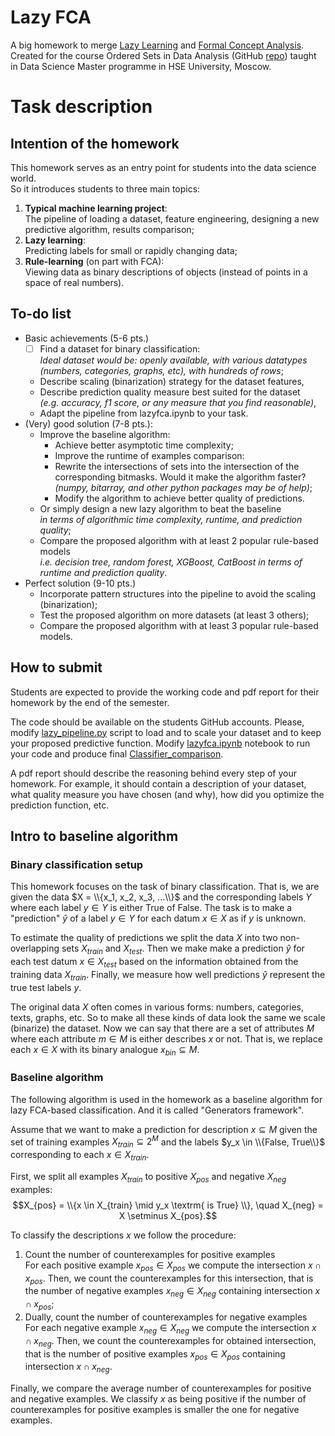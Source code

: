 # Lazy FCA

A big homework to merge [Lazy Learning](https://en.wikipedia.org/wiki/Lazy_learning)
and [Formal Concept Analysis](https://en.wikipedia.org/wiki/Formal_concept_analysis).
Created for the course Ordered Sets in Data Analysis (GitHub [repo](https://github.com/EgorDudyrev/OSDA_course))
taught in Data Science Master programme in HSE University, Moscow. 

# Task description

## Intention of the homework
 
This homework serves as an entry point for students into the data science world.     
So it introduces students to three main topics: 
1. **Typical machine learning project**: \
   The pipeline of loading a dataset, feature engineering, designing a new predictive algorithm, results comparison;     
2. **Lazy learning**: \
   Predicting labels for small or rapidly changing data;
4. **Rule-learning** (on part with FCA): \
   Viewing data as binary descriptions of objects (instead of points in a space of real numbers). 

## To-do list

* Basic achievements (5-6 pts.)
  * [ ] Find a dataset for binary classification:\
  _Ideal dataset would be: openly available, with various datatypes (numbers, categories, graphs, etc),
  with hundreds of rows_;
  * Describe scaling (binarization) strategy for the dataset features,
  * Describe prediction quality measure best suited for the dataset\
  _(e.g. accuracy, f1 score, or any measure that you find reasonable)_,
  * Adapt the pipeline from lazyfca.ipynb to your task.
* (Very) good solution (7-8 pts.):
  * Improve the baseline algorithm:
    * Achieve better asymptotic time complexity;
    * Improve the runtime of examples comparison:
    * Rewrite the intersections of sets into the intersection of the corresponding bitmasks. Would it make the algorithm faster?\
    _(numpy, bitarray, and other python packages may be of help)_;
    * Modify the algorithm to achieve better quality of predictions.
  * Or simply design a new lazy algorithm to beat the baseline\
  _in terms of algorithmic time complexity, runtime, and prediction quality_;
  * Compare the proposed algorithm with at least 2  popular rule-based models\
  _i.e. decision tree, random forest, XGBoost, CatBoost in terms of runtime and prediction quality_.
* Perfect solution (9-10 pts.)
  * Incorporate pattern structures into the pipeline to avoid the scaling (binarization);
  * Test the proposed algorithm on more datasets (at least 3 others);
  * Compare the proposed algorithm with at least 3  popular rule-based models.

## How to submit

Students are expected to provide the working code and pdf report for their homework by the end of the semester. 

The code should be available on the students GitHub accounts.
Please, modify [lazy_pipeline.py](https://github.com/EgorDudyrev/OSDA_course/blob/Autumn_2022/lazy_fca/lazy_pipeline.py)
script to load and to scale your dataset and to keep your proposed predictive function.
Modify [lazyfca.ipynb](https://github.com/EgorDudyrev/OSDA_course/blob/Autumn_2022/lazy_fca/lazyfca.ipynb) notebook
to run your code and produce final [Classifier_comparison](https://github.com/EgorDudyrev/OSDA_course/blob/Autumn_2022/lazy_fca/Classifier_comparison.png).

A pdf report should describe the reasoning behind every step of your homework. For example,
it should contain a description of your dataset, what quality measure you have chosen (and why), 
how did you optimize the prediction function, etc.  

## Intro to baseline algorithm

### Binary classification setup

This homework focuses on the task of binary classification. 
That is, we are given the data $X = \\{x_1, x_2, x_3, ...\\}$
and the corresponding labels $Y$ where each label $y \in Y$ is either True of False.
The task is to make a "prediction" $\hat{y}$ of a label $y \in Y$ for each datum $x \in X$ as if $y$ is unknown.

To estimate the quality of predictions we split the data $X$ into two non-overlapping sets $X_{train}$ and $X_{test}$.
Then we make make a prediction $\hat{y}$ for each test datum $x \in X_{test}$
based on the information obtained from the training data $X_{train}$. 
Finally, we measure how well predictions $\hat{y}$ represent the true test labels $y$.  

The original data $X$ often comes in various forms: numbers, categories, texts, graphs, etc.
So to make all these kinds of data look the same we scale (binarize) the dataset. 
Now we can say that there are a set of attributes $M$ where each attribute $m \in M$ is either describes $x$ or not.
That is, we replace each $x \in X$ with its binary analogue $x_{bin} \subseteq M$.


### Baseline algorithm
The following algorithm is used in the homework as a baseline algorithm for lazy FCA-based classification.
And it is called "Generators framework".

Assume that we want to make a prediction for description $x \subseteq M$ given
the set of training examples $X_{train} \subseteq 2^M$ and the labels $y_x \in \\{False, True\\}$
corresponding to each $x \in X_{train}$.

First, we split all examples $X_{train}$ to positive $X_{pos}$ and negative $X_{neg}$ examples:
$$X_{pos} = \\{x \in X_{train} \mid y_x \textrm{ is True} \\}, \quad X_{neg} = X \setminus X_{pos}.$$

To classify the descriptions $x$ we follow the procedure:
1) Count the number of counterexamples for positive examples \
For each positive example $x_{pos} \in X_{pos}$ we compute the intersection $x \cap x_{pos}$.
Then, we count the counterexamples for this intersection,
that is the number of negative examples $x_{neg} \in X_{neg}$ containing intersection $x \cap x_{pos}$;
2) Dually, count the number of counterexamples for negative examples \
For each negative example $x_{neg} \in X_{neg}$ we compute the intersection $x \cap x_{neg}$.
Then, we count the counterexamples for obtained intersection,
that is the number of positive examples $x_{pos} \in X_{pos}$ containing intersection $x \cap x_{neg}$.

Finally, we compare the average number of counterexamples for positive and negative examples. 
We classify $x$ as being positive if the number of counterexamples 
for positive examples is smaller the one for negative examples. 
